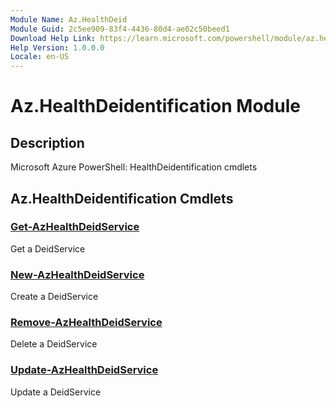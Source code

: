 ```yaml
---
Module Name: Az.HealthDeid
Module Guid: 2c5ee909-83f4-4436-80d4-ae02c50beed1
Download Help Link: https://learn.microsoft.com/powershell/module/az.healthdeid
Help Version: 1.0.0.0
Locale: en-US
---
```


# Az.HealthDeidentification Module
## Description
Microsoft Azure PowerShell: HealthDeidentification cmdlets

## Az.HealthDeidentification Cmdlets
### [Get-AzHealthDeidService](Get-AzHealthDeidService.md)
Get a DeidService

### [New-AzHealthDeidService](New-AzHealthDeidService.md)
Create a DeidService

### [Remove-AzHealthDeidService](Remove-AzHealthDeidService.md)
Delete a DeidService

### [Update-AzHealthDeidService](Update-AzHealthDeidService.md)
Update a DeidService

